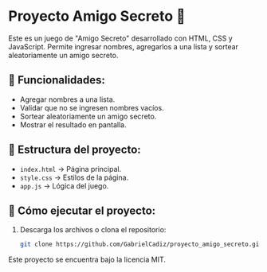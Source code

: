 # Proyecto Amigo Secreto 🎉

Este es un juego de "Amigo Secreto" desarrollado con HTML, CSS y JavaScript. Permite ingresar nombres, agregarlos a una lista y sortear aleatoriamente un amigo secreto.

## 🚀 Funcionalidades:
- Agregar nombres a una lista.
- Validar que no se ingresen nombres vacíos.
- Sortear aleatoriamente un amigo secreto.
- Mostrar el resultado en pantalla.

## 📂 Estructura del proyecto:
- `index.html` → Página principal.
- `style.css` → Estilos de la página.
- `app.js` → Lógica del juego.

## 📌 Cómo ejecutar el proyecto:
1. Descarga los archivos o clona el repositorio:
   ```bash
   git clone https://github.com/GabrielCadiz/proyecto_amigo_secreto.git

Este proyecto se encuentra bajo la licencia MIT.